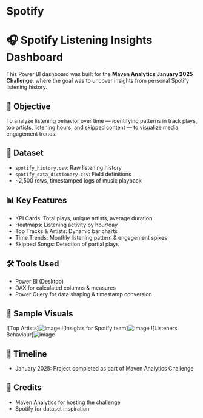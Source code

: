 # Spotify

# 🎧 Spotify Listening Insights Dashboard

This Power BI dashboard was built for the **Maven Analytics January 2025 Challenge**, where the goal was to uncover insights from personal Spotify listening history.

## 🧠 Objective
To analyze listening behavior over time — identifying patterns in track plays, top artists, listening hours, and skipped content — to visualize media engagement trends.

## 📂 Dataset
- `spotify_history.csv`: Raw listening history
- `spotify_data_dictionary.csv`: Field definitions
- ~2,500 rows, timestamped logs of music playback

## 📊 Key Features
- KPI Cards: Total plays, unique artists, average duration
- Heatmaps: Listening activity by hour/day
- Top Tracks & Artists: Dynamic bar charts
- Time Trends: Monthly listening pattern & engagement spikes
- Skipped Songs: Detection of partial plays

## 🛠 Tools Used
- Power BI (Desktop)
- DAX for calculated columns & measures
- Power Query for data shaping & timestamp conversion

## 📸 Sample Visuals
![Top Artists]![image](https://github.com/user-attachments/assets/81b13225-e8f8-484b-81d7-c12a6344e3ed)
![Insights for Spotify team]![image](https://github.com/user-attachments/assets/8ef513f5-2442-4714-b0bf-19539a59e182)
![Listeners Behaviour]![image](https://github.com/user-attachments/assets/a896e8af-51f0-4310-a218-fe127ac989e8)



## 📅 Timeline
- January 2025: Project completed as part of Maven Analytics Challenge

## 🤝 Credits
- Maven Analytics for hosting the challenge
- Spotify for dataset inspiration
